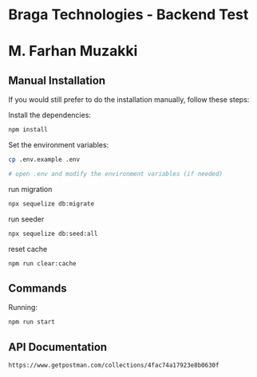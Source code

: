 # Braga Technologies - Backend Test
# M. Farhan Muzakki

## Manual Installation

If you would still prefer to do the installation manually, follow these steps:

Install the dependencies:

```bash
npm install
```

Set the environment variables:

```bash
cp .env.example .env

# open .env and modify the environment variables (if needed)
```

run migration
```bash
npx sequelize db:migrate
```
run seeder
```bash
npx sequelize db:seed:all
```
reset cache
```bash
npm run clear:cache
```

## Commands
Running:

```bash
npm run start
```

## API Documentation
```bash
https://www.getpostman.com/collections/4fac74a17923e8b0630f
```
